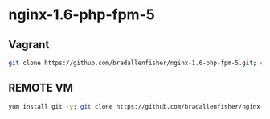 # nginx-1.6-php-fpm-5

## Vagrant
```bash
git clone https://github.com/bradallenfisher/nginx-1.6-php-fpm-5.git; cd nginx-1.6-php-fpm-5; vagrant up
```

## REMOTE VM
```bash
yum install git -y; git clone https://github.com/bradallenfisher/nginx-1.6-php-fpm-5; cd nginx-1.6-php-fpm-5; ./start.sh;
```
